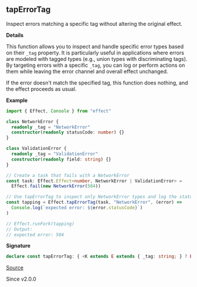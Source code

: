 ## tapErrorTag

Inspect errors matching a specific tag without altering the original effect.

**Details**

This function allows you to inspect and handle specific error types based on
their `_tag` property. It is particularly useful in applications where errors
are modeled with tagged types (e.g., union types with discriminating tags).
By targeting errors with a specific `_tag`, you can log or perform actions on
them while leaving the error channel and overall effect unchanged.

If the error doesn't match the specified tag, this function does nothing, and
the effect proceeds as usual.

**Example**

```ts
import { Effect, Console } from "effect"

class NetworkError {
  readonly _tag = "NetworkError"
  constructor(readonly statusCode: number) {}
}

class ValidationError {
  readonly _tag = "ValidationError"
  constructor(readonly field: string) {}
}

// Create a task that fails with a NetworkError
const task: Effect.Effect<number, NetworkError | ValidationError> =
  Effect.fail(new NetworkError(504))

// Use tapErrorTag to inspect only NetworkError types and log the status code
const tapping = Effect.tapErrorTag(task, "NetworkError", (error) =>
  Console.log(`expected error: ${error.statusCode}`)
)

// Effect.runFork(tapping)
// Output:
// expected error: 504
```

**Signature**

```ts
declare const tapErrorTag: { <K extends E extends { _tag: string; } ? E["_tag"] : never, E, A1, E1, R1>(k: K, f: (e: NoInfer<Extract<E, { _tag: K; }>>) => Effect<A1, E1, R1>): <A, R>(self: Effect<A, E, R>) => Effect<A, E | E1, R1 | R>; <A, E, R, K extends E extends { _tag: string; } ? E["_tag"] : never, A1, E1, R1>(self: Effect<A, E, R>, k: K, f: (e: Extract<E, { _tag: K; }>) => Effect<A1, E1, R1>): Effect<A, E | E1, R | R1>; }
```

[Source](https://github.com/Effect-TS/effect/tree/main/packages/effect/src/Effect.ts#L9595)

Since v2.0.0